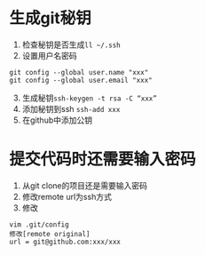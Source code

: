 # 生成git秘钥
1. 检查秘钥是否生成`ll ~/.ssh`
2. 设置用户名密码
  ```
  git config --global user.name "xxx"
  git config --global user.email "xxx"
  ```
3. 生成秘钥`ssh-keygen -t rsa -C “xxx”`
4. 添加秘钥到ssh `ssh-add xxx`
5. 在github中添加公钥

# 提交代码时还需要输入密码
1. 从git clone的项目还是需要输入密码
2. 修改remote url为ssh方式
3. 修改
  ```
  vim .git/config
  修改[remote original]
  url = git@github.com:xxx/xxx
  ```
